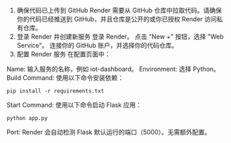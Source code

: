 1. 确保代码已上传到 GitHub
Render 需要从 GitHub 仓库中拉取代码。请确保你的代码已经推送到 GitHub，并且仓库是公开的或你已授权 Render 访问私有仓库。
2. 登录 Render 并创建新服务
登录 Render。
点击 "New +" 按钮，选择 "Web Service"。
连接你的 GitHub 账户，并选择你的代码仓库。
3. 配置 Render 服务
在配置页面中：

Name: 输入服务的名称，例如 iot-dashboard。
Environment: 选择 Python。
Build Command: 使用以下命令安装依赖：
```
pip install -r requirements.txt
```
Start Command: 使用以下命令启动 Flask 应用：
```
python app.py
```
Port: Render 会自动检测 Flask 默认运行的端口（5000）。无需额外配置。
